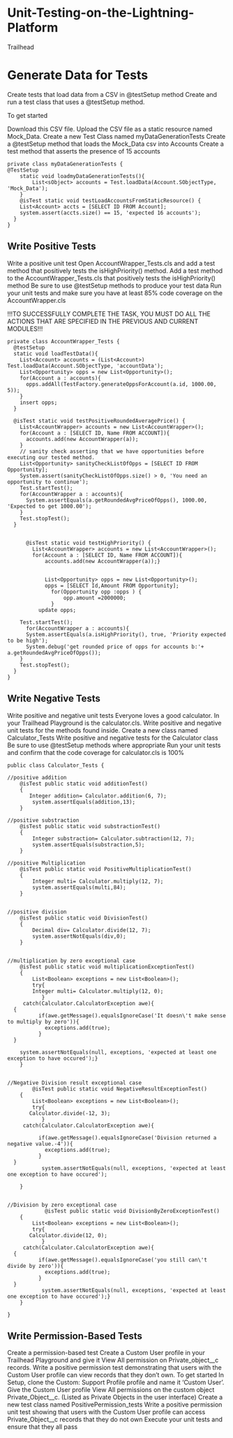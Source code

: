 # Unit-Testing-on-the-Lightning-Platform
Trailhead
# Generate Data for Tests
Create tests that load data from a CSV in @testSetup method
Create and run a test class that uses a @testSetup method.

To get started

Download this CSV file.
Upload the CSV file as a static resource named Mock_Data.
Create a new Test Class named myDataGenerationTests
Create a @testSetup method that loads the Mock_Data csv into Accounts
Create a test method that asserts the presence of 15 accounts

```@isTest
private class myDataGenerationTests {
@TestSetup
    static void loadmyDataGenerationTests(){
        List<sObject> accounts = Test.loadData(Account.SObjectType, 'Mock_Data');
    }
    @isTest static void testLoadAccountsFromStaticResource() {
    List<Account> accts = [SELECT ID FROM Account];
    system.assert(accts.size() == 15, 'expected 16 accounts');
  }
}
```
## Write Positive Tests
Write a positive unit test
Open AccountWrapper_Tests.cls and add a test method that positively tests the isHighPriority() method.
Add a test method to the AccountWrapper_Tests.cls that positively tests the isHighPriority() method
Be sure to use @testSetup methods to produce your test data
Run your unit tests and make sure you have at least 85% code coverage on the AccountWrapper.cls

!!!TO SUCCESSFULLY COMPLETE THE TASK, YOU MUST DO ALL THE ACTIONS THAT ARE SPECIFIED IN THE PREVIOUS AND CURRENT MODULES!!!

```@isTest
private class AccountWrapper_Tests {
  @testSetup
  static void loadTestData(){
    List<Account> accounts = (List<Account>) Test.loadData(Account.SObjectType, 'accountData');
    List<Opportunity> opps = new List<Opportunity>();
    for(Account a : accounts){
      opps.addAll(TestFactory.generateOppsForAccount(a.id, 1000.00, 5));
    } 
    insert opps;
  }

  @isTest static void testPositiveRoundedAveragePrice() {
    List<AccountWrapper> accounts = new List<AccountWrapper>();
    for(Account a : [SELECT ID, Name FROM ACCOUNT]){
      accounts.add(new AccountWrapper(a));
    }
    // sanity check asserting that we have opportunities before executing our tested method.
    List<Opportunity> sanityCheckListOfOpps = [SELECT ID FROM Opportunity];
    System.assert(sanityCheckListOfOpps.size() > 0, 'You need an opportunity to continue');
    Test.startTest();
    for(AccountWrapper a : accounts){
      System.assertEquals(a.getRoundedAvgPriceOfOpps(), 1000.00, 'Expected to get 1000.00');
    }
    Test.stopTest();
  }
    

      @isTest static void testHighPriority() {
        List<AccountWrapper> accounts = new List<AccountWrapper>();
    	for(Account a : [SELECT ID, Name FROM ACCOUNT]){
            accounts.add(new AccountWrapper(a));}

          
            List<Opportunity> opps = new List<Opportunity>();
          	opps = [SELECT Id,Amount FROM Opportunity];
              for(Opportunity opp :opps ) {
                  opp.amount =2000000;
              }
          update opps;
	
    Test.startTest();
      for(AccountWrapper a : accounts){
      System.assertEquals(a.isHighPriority(), true, 'Priority expected to be high');
      System.debug('get rounded price of opps for accounts b:'+ a.getRoundedAvgPriceOfOpps());
    }
    Test.stopTest();
  }
}
```
## Write Negative Tests 
Write positive and negative unit tests
Everyone loves a good calculator. In your Trailhead Playground is the calculator.cls. Write positive and negative unit tests for the methods found inside.
Create a new class named Calculator_Tests
Write positive and negative tests for the Calculator class
Be sure to use @testSetup methods where appropriate
Run your unit tests and confirm that the code coverage for calculator.cls is 100%
```@isTest
public class Calculator_Tests {

//positive addition
    @isTest public static void additionTest()
    {
       Integer addition= Calculator.addition(6, 7);
        system.assertEquals(addition,13);
    }

//positive substraction
    @isTest public static void substractionTest()
    {
        Integer substraction= Calculator.subtraction(12, 7);
        system.assertEquals(substraction,5); 
    }

//positive Multiplication
    @isTest public static void PositiveMultiplicationTest()
    {
        Integer multi= Calculator.multiply(12, 7);
        system.assertEquals(multi,84); 
    }


//positive division
    @isTest public static void DivisionTest()
    {
        Decimal div= Calculator.divide(12, 7);
        system.assertNotEquals(div,0);  
    }


//multiplication by zero exceptional case
    @isTest public static void multiplicationExceptionTest()
    { 
        List<Boolean> exceptions = new List<Boolean>();
        try{
        Integer multi= Calculator.multiply(12, 0);
           } 
     catch(Calculator.CalculatorException awe){
  {
          if(awe.getMessage().equalsIgnoreCase('It doesn\'t make sense to multiply by zero')){
            exceptions.add(true);
          }
  }   
     
    system.assertNotEquals(null, exceptions, 'expected at least one exception to have occured');}
    }


//Negative Division result exceptional case
        @isTest public static void NegativeResultExceptionTest()
    { 
        List<Boolean> exceptions = new List<Boolean>();
        try{
       Calculator.divide(-12, 3);
           } 
     catch(Calculator.CalculatorException awe){
  
          if(awe.getMessage().equalsIgnoreCase('Division returned a negative value.-4')){
            exceptions.add(true);
          }
  }
           system.assertNotEquals(null, exceptions, 'expected at least one exception to have occured');
     
    }


//Division by zero exceptional case
            @isTest public static void DivisionByZeroExceptionTest()
    { 
        List<Boolean> exceptions = new List<Boolean>();
        try{
       Calculator.divide(12, 0);
           } 
     catch(Calculator.CalculatorException awe){
  {
          if(awe.getMessage().equalsIgnoreCase('you still can\'t divide by zero')){
            exceptions.add(true);
          }
  }
           system.assertNotEquals(null, exceptions, 'expected at least one exception to have occured');}
    }

}
```
## Write Permission-Based Tests
Create a permission-based test
Create a Custom User profile in your Trailhead Playground and give it View All permission on Private_object__c records. Write a positive permission test demonstrating that users with the Custom User profile can view records that they don’t own.
To get started
In Setup, clone the Custom: Support Profile profile and name it ‘Custom User’.
Give the Custom User profile View All permissions on the custom object Private_Object__c. (Listed as Private Objects in the user interface)
Create a new test class named PositivePermission_tests
Write a positive permission unit test showing that users with the Custom User profile can access Private_Object__c records that they do not own
Execute your unit tests and ensure that they all pass
``````
